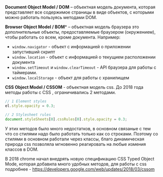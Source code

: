 **Document Object Model / DOM** – объектная модель документа, которая представляет все содержимое страницы в виде объектов, с которыми можно работать пользуясь методами DOM. 

**Browser Object Model / BOM***  – объектная модель браузера  это дополнительные объекты, предоставляемые браузером (окружением), чтобы работать со всем, кроме документа. Например:
- `window.navigator` - объект с информацией о приложении запустивший скрипт
- `window.location` - объект с информацией о текущием расположении документа
- `window.setTimeout` и `window.clearTimeout` - API браузера для работы с таймерами.
- `window.localStorage` - объект для работы с хранилищем

**CSS Object Model / CSSOM** - объектная модель css. До 2018 года методы работы с CSS , ограничивались 2 методами. 
```js
// 1 Element styles
el.style.opacity = 0.3;

// 2 Stylesheet rules
document.styleSheets[0].cssRules[0].style.opacity = 0.3;
```
У этих методов было много недостатков, в основном связаные с тем что со стилями надо было работать только как со строками.  Поэтому со стилями в основном работали через классы, благо динамическая природа css позволяла мгновенно реагировать на любые измения классов в DOM. 

В 2018 chrome начал внедрять новую спецификацию CSS Typed Object Mode, которая добавила много удобных методов, для работы с css подробнее - https://developers.google.com/web/updates/2018/03/cssom

